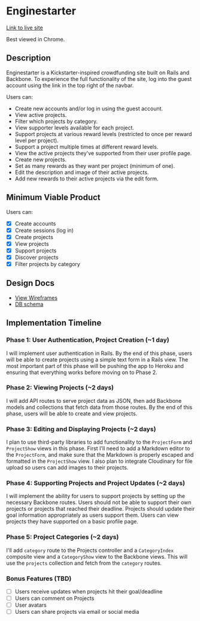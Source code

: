# Enginestarter

[Link to live site][site]

Best viewed in Chrome.

[site]: http://www.enginestarter.xyz

## Description

Enginestarter is a Kickstarter-inspired crowdfunding site built on Rails and Backbone. To experience the full functionality of the site, log into the guest account using the link in the top right of the navbar.

Users can:
 - Create new accounts and/or log in using the guest account.
 - View active projects.
 - Filter which projects by category.
 - View supporter levels available for each project.
 - Support projects at various reward levels (restricted to once per reward level per project).
 - Support a project multiple times at different reward levels.
 - View the active projects they've supported from their user profile page.
 - Create new projects.
 - Set as many rewards as they want per project (minimum of one).
 - Edit the description and image of their active projects.
 - Add new rewards to their active projects via the edit form.

## Minimum Viable Product
Users can:

- [x] Create accounts
- [x] Create sessions (log in)
- [x] Create projects
- [x] View projects
- [x] Support projects
- [x] Discover projects
- [x] Filter projects by category

## Design Docs
* [View Wireframes][views]
* [DB schema][schema]

[views]: ./docs/views.md
[schema]: ./docs/schema.md

## Implementation Timeline

### Phase 1: User Authentication, Project Creation (~1 day)
I will implement user authentication in Rails. By the end of this phase, users
will be able to create projects using a simple text form in a Rails view. The most
important part of this phase will be pushing the app to Heroku and ensuring that
everything works before moving on to Phase 2.

### Phase 2: Viewing Projects (~2 days)
I will add API routes to serve project data as JSON, then add Backbone
models and collections that fetch data from those routes. By the end of this
phase, users will be able to create and view projects.

### Phase 3: Editing and Displaying Projects (~2 days)
I plan to use third-party libraries to add functionality to the `ProjectForm`
and `ProjectShow` views in this phase. First I'll need to add a Markdown editor
to the `ProjectForm`, and make sure that the Markdown is properly escaped and
formatted in the `ProjectShow` view. I also plan to integrate Cloudinary for
file upload so users can add images to their projects.

### Phase 4: Supporting Projects and Project Updates (~2 days)

I will implement the ability for users to support projects by setting up the
necessary Backbone routes. Users should not be able to support their own
projects or projects that reached their deadline. Projects should update their
goal information appropriately as users support them. Users can view projects
they have supported on a basic profile page.

### Phase 5: Project Categories (~2 days)
I'll add `category` route to the Projects controller and a `CategoryIndex`
composite view and a `CategoryShow` view to the Backbone views. This will use
the `projects` collection and fetch from the `category` routes.

### Bonus Features (TBD)
- [ ] Users receive updates when projects hit their goal/deadline
- [ ] Users can comment on Projects
- [ ] User avatars
- [ ] Users can share projects via email or social media
